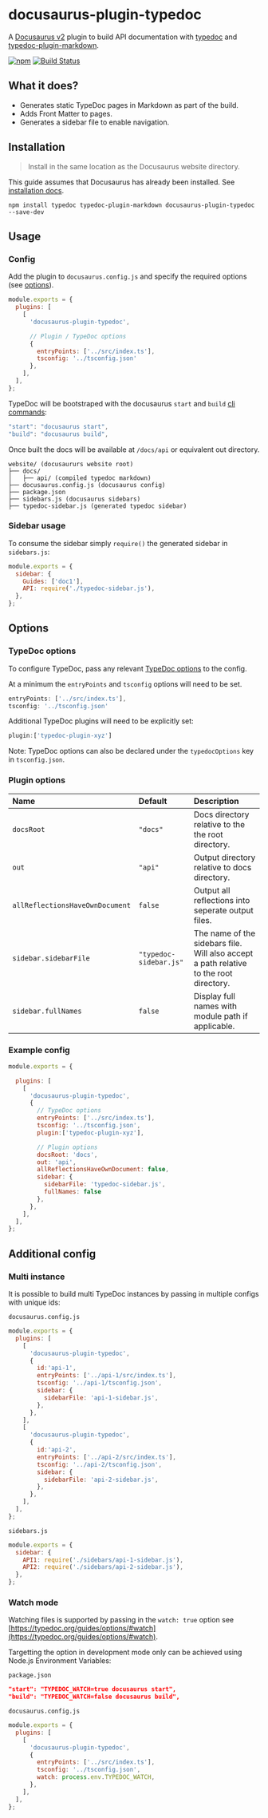 # docusaurus-plugin-typedoc

A [Docusaurus v2](https://v2.docusaurus.io/) plugin to build API documentation with [typedoc](https://github.com/TypeStrong/typedoc) and [typedoc-plugin-markdown](https://github.com/tgreyuk/typedoc-plugin-markdown/tree/master/packages/typedoc-plugin-markdown).

[![npm](https://img.shields.io/npm/v/docusaurus-plugin-typedoc.svg)](https://www.npmjs.com/package/docusaurus-plugin-typedoc)
[![Build Status](https://travis-ci.org/tgreyuk/typedoc-plugin-markdown.svg?branch=master)](https://travis-ci.org/tgreyuk/typedoc-plugin-markdown)

## What it does?

- Generates static TypeDoc pages in Markdown as part of the build.
- Adds Front Matter to pages.
- Generates a sidebar file to enable navigation.

## Installation

> Install in the same location as the Docusaurus website directory.

This guide assumes that Docusaurus has already been installed. See [installation docs](https://v2.docusaurus.io/docs/installation).

```shell
npm install typedoc typedoc-plugin-markdown docusaurus-plugin-typedoc --save-dev
```

## Usage

### Config

Add the plugin to `docusaurus.config.js` and specify the required options (see [options](#options)).

```js
module.exports = {
  plugins: [
    [
      'docusaurus-plugin-typedoc',

      // Plugin / TypeDoc options
      {
        entryPoints: ['../src/index.ts'],
        tsconfig: '../tsconfig.json'
      },
    ],
  ],
};
```

TypeDoc will be bootstraped with the docusaurus `start` and `build` [cli commands](https://v2.docusaurus.io/docs/cli):

```javascript
"start": "docusaurus start",
"build": "docusaurus build",
```

Once built the docs will be available at `/docs/api` or equivalent out directory.

```
website/ (docusaururs website root)
├── docs/
│   ├── api/ (compiled typedoc markdown)
├── docusaurus.config.js (docusaurus config)
├── package.json
├── sidebars.js (docusaurus sidebars)
├── typedoc-sidebar.js (generated typedoc sidebar)
```

### Sidebar usage

To consume the sidebar simply `require()` the generated sidebar in `sidebars.js`:

```js
module.exports = {
  sidebar: {
    Guides: ['doc1'],
    API: require('./typedoc-sidebar.js'),
  },
};
```

## Options

### TypeDoc options

To configure TypeDoc, pass any relevant [TypeDoc options](https://typedoc.org/guides/options/) to the config.

At a minimum the `entryPoints` and `tsconfig` options will need to be set.

```js
entryPoints: ['../src/index.ts'],
tsconfig: '../tsconfig.json'
```

Additional TypeDoc plugins will need to be explicitly set:

```js
plugin:['typedoc-plugin-xyz']
```

Note: TypeDoc options can also be declared under the `typedocOptions` key in `tsconfig.json`.

### Plugin options

| Name                            | Default                | Description                                                                            |
| :------------------------------ | :--------------------- | :------------------------------------------------------------------------------------- |
| `docsRoot`                      | `"docs"`               | Docs directory relative to the the root directory.                                     |
| `out`                           | `"api"`                | Output directory relative to docs directory.                                           |
| `allReflectionsHaveOwnDocument` | `false`                | Output all reflections into seperate output files.                                     |
| `sidebar.sidebarFile`           | `"typedoc-sidebar.js"` | The name of the sidebars file. Will also accept a path relative to the root directory. |
| `sidebar.fullNames`             | `false`                | Display full names with module path if applicable.                                     |

### Example config

```js
module.exports = {

  plugins: [
    [
      'docusaurus-plugin-typedoc',
      {
        // TypeDoc options
        entryPoints: ['../src/index.ts'],
        tsconfig: '../tsconfig.json',
        plugin:['typedoc-plugin-xyz'],

        // Plugin options
        docsRoot: 'docs',
        out: 'api',
        allReflectionsHaveOwnDocument: false,
        sidebar: {
          sidebarFile: 'typedoc-sidebar.js',
          fullNames: false
        },
      },
    ],
  ],
};
```

## Additional config

### Multi instance

It is possible to build multi TypeDoc instances by passing in multiple configs with unique ids:

`docusaurus.config.js`
```js
module.exports = {
  plugins: [
    [
      'docusaurus-plugin-typedoc',
      {
        id:'api-1',
        entryPoints: ['../api-1/src/index.ts'],
        tsconfig: '../api-1/tsconfig.json',
        sidebar: {
          sidebarFile: 'api-1-sidebar.js',
        },
      },
    ],
    [
      'docusaurus-plugin-typedoc',
      {
        id:'api-2',
        entryPoints: ['../api-2/src/index.ts'],
        tsconfig: '../api-2/tsconfig.json',
        sidebar: {
          sidebarFile: 'api-2-sidebar.js',
        },
      },
    ],
  ],
};
```

`sidebars.js`
```js
module.exports = {
  sidebar: {
    API1: require('./sidebars/api-1-sidebar.js'),
    API2: require('./sidebars/api-2-sidebar.js'),
  },
};
```

### Watch mode

Watching files is supported by passing in the `watch: true` option see [https://typedoc.org/guides/options/#watch](https://typedoc.org/guides/options/#watch).

Targetting the option in development mode only can be achieved using Node.js Environment Variables:

`package.json`

```json
"start": "TYPEDOC_WATCH=true docusaurus start",
"build": "TYPEDOC_WATCH=false docusaurus build",
```

`docusaurus.config.js`

```js
module.exports = {
  plugins: [
    [
      'docusaurus-plugin-typedoc',
      {
        entryPoints: ['../src/index.ts'],
        tsconfig: '../tsconfig.json',
        watch: process.env.TYPEDOC_WATCH,
      },
    ],
  ],
};
```
